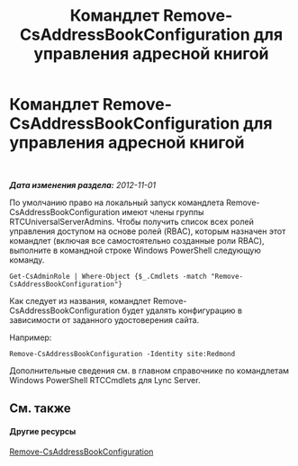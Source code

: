 ﻿---
title: Командлет Remove-CsAddressBookConfiguration для управления адресной книгой
TOCTitle: Командлет Remove-CsAddressBookConfiguration для управления адресной книгой
ms:assetid: 5d173ebe-ec4d-4640-8432-a25071ea9cc5
ms:mtpsurl: https://technet.microsoft.com/ru-ru/library/Gg429705(v=OCS.15)
ms:contentKeyID: 49309904
ms.date: 05/19/2016
mtps_version: v=OCS.15
ms.translationtype: HT
---

# Командлет Remove-CsAddressBookConfiguration для управления адресной книгой

 

_**Дата изменения раздела:** 2012-11-01_

По умолчанию право на локальный запуск командлета Remove-CsAddressBookConfiguration имеют члены группы RTCUniversalServerAdmins. Чтобы получить список всех ролей управления доступом на основе ролей (RBAC), которым назначен этот командлет (включая все самостоятельно созданные роли RBAC), выполните в командной строке Windows PowerShell следующую команду.

    Get-CsAdminRole | Where-Object {$_.Cmdlets -match "Remove-CsAddressBookConfiguration"}

Как следует из названия, командлет Remove-CsAddressBookConfiguration будет удалять конфигурацию в зависимости от заданного удостоверения сайта.

Например:

    Remove-CsAddressBookConfiguration -Identity site:Redmond

Дополнительные сведения см. в главном справочнике по командлетам Windows PowerShell RTCCmdlets для Lync Server.

## См. также

#### Другие ресурсы

[Remove-CsAddressBookConfiguration](remove-csaddressbookconfiguration.md)

